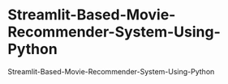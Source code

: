 # Streamlit-Based-Movie-Recommender-System-Using-Python
Streamlit-Based-Movie-Recommender-System-Using-Python
